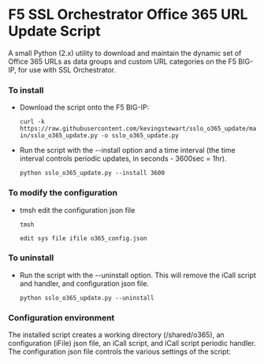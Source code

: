 # F5 SSL Orchestrator Office 365 URL Update Script
A small Python (2.x) utility to download and maintain the dynamic set of Office 365 URLs as data groups and custom URL categories on the F5 BIG-IP, for use with SSL Orchestrator.

### To install 
- Download the script onto the F5 BIG-IP:

  `curl -k https://raw.githubusercontent.com/kevingstewart/sslo_o365_update/main/sslo_o365_update.py -o sslo_o365_update.py`

- Run the script with the --install option and a time interval (the time interval controls periodic updates, in seconds - 3600sec = 1hr).

  `python sslo_o365_update.py --install 3600`

### To modify the configuration
- tmsh edit the configuration json file

  `tmsh`
  
  `edit sys file ifile o365_config.json`

### To uninstall
- Run the script with the --uninstall option. This will remove the iCall script and handler, and configuration json file.

  `python sslo_o365_update.py --uninstall`

### Configuration environment
The installed script creates a working directory (/shared/o365), an configuration (iFile) json file, an iCall script, and iCall script periodic handler.
The configuration json file controls the various settings of the script:
